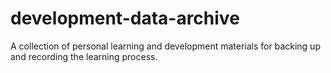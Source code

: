 # development-data-archive
A collection of personal learning and development materials for backing up and recording the learning process.
